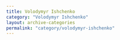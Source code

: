 ```yaml
---
title: Volodymyr Ishchenko
category: "Volodymyr Ishchenko"
layout: archive-categories
permalink: "category/volodymyr-ishchenko"
---
```


